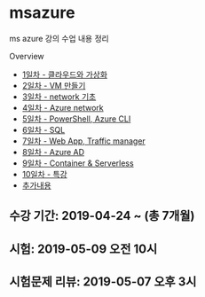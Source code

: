 # msazure
ms azure 강의 수업 내용 정리

Overview

- [1일차 - 클라우드와 가상화](1일차/README.md)
- [2일차 - VM 만들기](2일차/README.md)
- [3일차 - network 기초](3일차/README.md)
- [4일차 - Azure network](4일차/README.md)
- [5일차 - PowerShell, Azure CLI](5일차/README.md)
- [6일차 - SQL](6일차/README.md)
- [7일차 - Web App, Traffic manager](7일차/README.md)
- [8일차 - Azure AD](8일차/README.md)
- [9일차 - Container & Serverless](9일차/README.md)
- [10일차 - 특강](10일차/README.md)
- [추가내용](plus.md)

## 수강 기간: 2019-04-24 ~ (총 7개월)

## 시험: 2019-05-09 오전 10시
## 시험문제 리뷰: 2019-05-07 오후 3시

